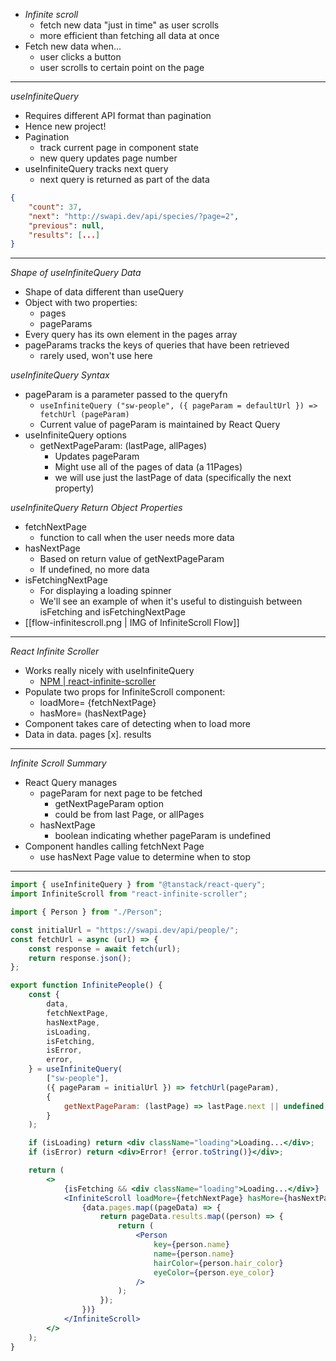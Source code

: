 - _Infinite scroll_
  - fetch new data "just in time" as user scrolls
  - more efficient than fetching all data at once
- Fetch new data when...
  - user clicks a button
  - user scrolls to certain point on the page

---

_useInfiniteQuery_

- Requires different API format than pagination
- Hence new project!
- Pagination
  - track current page in component state
  - new query updates page number
- useInfiniteQuery tracks next query
  - next query is returned as part of the data

```json
{
	"count": 37,
	"next": "http://swapi.dev/api/species/?page=2",
	"previous": null,
	"results": [...]
}
```

---

_Shape of useInfiniteQuery Data_

- Shape of data different than useQuery
- Object with two properties:
  - pages
  - pageParams
- Every query has its own element in the pages array
- pageParams tracks the keys of queries that have been retrieved
  - rarely used, won't use here

_useInfiniteQuery Syntax_

- pageParam is a parameter passed to the queryfn
  - `useInfiniteQuery ("sw-people", ({ pageParam = defaultUrl }) => fetchUrl (pageParam)`
  - Current value of pageParam is maintained by React Query
- useInfiniteQuery options
  - getNextPageParam: (lastPage, allPages)
    - Updates pageParam
    - Might use all of the pages of data (a 11Pages)
    - we will use just the lastPage of data (specifically the next property)

_useInfiniteQuery Return Object Properties_

- fetchNextPage
  - function to call when the user needs more data
- hasNextPage
  - Based on return value of getNextPageParam
  - If undefined, no more data
- isFetchingNextPage
  - For displaying a loading spinner
  - We'll see an example of when it's useful to distinguish between isFetching and isFetchingNextPage
- [[flow-infinitescroll.png | IMG of InfiniteScroll Flow]]

---

_React Infinite Scroller_
- Works really nicely with useInfiniteQuery 
	- [NPM | react-infinite-scroller](https://www.npmjs.com/package/react-infinite-scroller)
- Populate two props for InfiniteScroll component:
	- loadMore= {fetchNextPage}
	- hasMore= (hasNextPage}
- Component takes care of detecting when to load more 
- Data in data. pages [x]. results

---

_Infinite Scroll Summary_ 
- React Query manages 
	- pageParam for next page to be fetched 
		- getNextPageParam option 
		- could be from last Page, or allPages 
	- hasNextPage 
		- boolean indicating whether pageParam is undefined 
- Component handles calling fetchNext Page 
	- use hasNext Page value to determine when to stop

---

```jsx
import { useInfiniteQuery } from "@tanstack/react-query";
import InfiniteScroll from "react-infinite-scroller";

import { Person } from "./Person";

const initialUrl = "https://swapi.dev/api/people/";
const fetchUrl = async (url) => {
	const response = await fetch(url);
	return response.json();
};

export function InfinitePeople() {
	const {
		data,
		fetchNextPage,
		hasNextPage,
		isLoading,
		isFetching,
		isError,
		error,
	} = useInfiniteQuery(
		["sw-people"],
		({ pageParam = initialUrl }) => fetchUrl(pageParam),
		{
			getNextPageParam: (lastPage) => lastPage.next || undefined,
		}
	);

	if (isLoading) return <div className="loading">Loading...</div>;
	if (isError) return <div>Error! {error.toString()}</div>;

	return (
		<>
			{isFetching && <div className="loading">Loading...</div>}
			<InfiniteScroll loadMore={fetchNextPage} hasMore={hasNextPage}>
				{data.pages.map((pageData) => {
					return pageData.results.map((person) => {
						return (
							<Person
								key={person.name}
								name={person.name}
								hairColor={person.hair_color}
								eyeColor={person.eye_color}
							/>
						);
					});
				})}
			</InfiniteScroll>
		</>
	);
}
```
